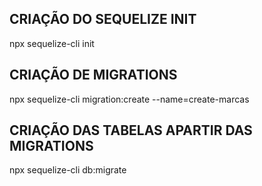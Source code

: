 
## CRIAÇÃO DO SEQUELIZE INIT
npx sequelize-cli init

## CRIAÇÃO DE MIGRATIONS
npx sequelize-cli migration:create --name=create-marcas

## CRIAÇÃO DAS TABELAS APARTIR DAS MIGRATIONS
npx sequelize-cli db:migrate